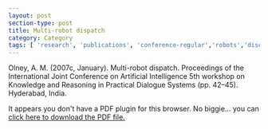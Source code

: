 ```yaml
---
layout: post
section-type: post
title: Multi-robot dispatch
category: Category
tags: [ 'research', 'publications', 'conference-regular','robots','discourse','nlp' ]
---
```

Olney, A. M. (2007c, January). Multi-robot dispatch. Proceedings of the International Joint Conference on Artificial Intelligence 5th workshop on Knowledge and Reasoning in Practical Dialogue Systems (pp. 42–45). Hyderabad, India. 

<object data="https://umdrive.memphis.edu/aolney/public/publications/olney_ijcai07_dispatch.pdf" type="application/pdf" width="100%" height="600px">
 
  <p>It appears you don't have a PDF plugin for this browser.
  No biggie... you can <a href="https://umdrive.memphis.edu/aolney/public/publications/olney_ijcai07_dispatch.pdf">click here to
  download the PDF file.</a></p>
  
</object>
